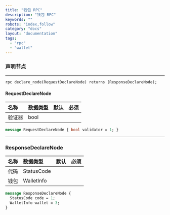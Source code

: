```yaml
---
title: "钱包 RPC"
description: "钱包 RPC"
keywords: ""
robots: "index,follow"
category: "docs"
layout: "documentation"
tags:
  - "rpc"
  - "wallet"
---
```


### 声明节点

---

`rpc declare_node(RequestDeclareNode) returns (ResponseDeclareNode);`

#### RequestDeclareNode

| 名称   | 数据类型 | 默认 | 必须 |
| :----- | :------- | :--- | :--- |
| 验证器 | bool     |      |      |

```protobuf
message RequestDeclareNode { bool validator = 1; }
```

---

### ResponseDeclareNode

| 名称 | 数据类型   | 默认 | 必须 |
| :--- | :--------- | :--- | :--- |
| 代码 | StatusCode |      |      |
| 钱包 | WalletInfo |      |      |

```protobuf
message ResponseDeclareNode {
  StatusCode code = 1;
  WalletInfo wallet = 3;
}
```
